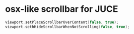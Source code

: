 # osx-like scrollbar for JUCE

```c++
viewport.setPlaceScrollbarOverContent(false, true);
viewport.sethHideScrollbarWhenNotScrolling(false, true);
```

